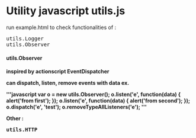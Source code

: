 Utility javascript utils.js
====================

<p>run example.html to check functionalities of :</p> 
<pre>
utils.Logger
utils.Observer
</pre>
<h4>utils.Observer<h4>
<p>inspired by actionscript EventDispatcher</p>
<p>can dispatch, listen, remove events with data ex.</p>
'''javascript
var o = new utils.Observer();
o.listen('e', function(data) {
    alert('from first');
});
o.listen('e', function(data) {
    alert('from second');
});
o.dispatch('e', 'test');
o.removeTypeAllListeners('e');
'''
<p>Other : </p>
<pre>
utils.HTTP
</pre>
